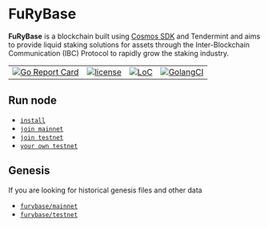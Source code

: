 # FuRyBase

**FuRyBase** is a blockchain built using [Cosmos SDK](https://github.com/cosmos/cosmos-sdk) and Tendermint and aims to provide liquid staking solutions for assets
through the Inter-Blockchain Communication (IBC) Protocol to rapidly grow the staking industry.

|  |  |  |  |
| --- | --- | --- | --- |
| [![Go Report Card](https://goreportcard.com/badge/github.com/furybase/furybase)](https://goreportcard.com/report/github.com/furybase/furybase) | [![license](https://img.shields.io/github/license/cosmos/gaia.svg)](https://github.com/furybase/furybase/blob/main/LICENSE) | [![LoC](https://tokei.rs/b1/github/furybase/furybase)](https://github.com/furybase/furybase) | [![GolangCI](https://golangci.com/badges/github.com/cosmos/cosmos.svg)](https://golangci.com/r/github.com/furybase/furybase) |

## Run node

- [`install`](./docs/guaid/install.md)
- [`join mainnet`](./docs/guaid/join-mainnet.md)
- [`join testnet`](./docs/guaid/join-testnet.md)
- [`your own testnet`](./docs/guaid/your-own-testnet.md)

## Genesis

If you are looking for historical genesis files and other data

- [`furybase/mainnet`](https://github.com/furybase/network/tree/main/mainnets)
- [`furybase/testnet`](https://github.com/furybase/network/tree/main/testnets)
